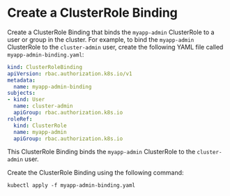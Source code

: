 # Create a ClusterRole Binding

Create a ClusterRole Binding that binds the `myapp-admin` ClusterRole to a user or group in the cluster. For example, to bind the `myapp-admin` ClusterRole to the `cluster-admin` user, create the following YAML file called `myapp-admin-binding.yaml`:

```yaml
kind: ClusterRoleBinding
apiVersion: rbac.authorization.k8s.io/v1
metadata:
  name: myapp-admin-binding
subjects:
- kind: User
  name: cluster-admin
  apiGroup: rbac.authorization.k8s.io
roleRef:
  kind: ClusterRole
  name: myapp-admin
  apiGroup: rbac.authorization.k8s.io
```

This ClusterRole Binding binds the `myapp-admin` ClusterRole to the `cluster-admin` user.

Create the ClusterRole Binding using the following command:

```shell
kubectl apply -f myapp-admin-binding.yaml
```
